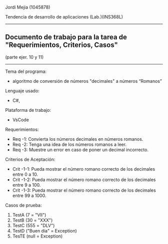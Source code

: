 Jordi Mejia (1045878)

Tendencia de desarrollo de aplicaciones (Lab.)(INS368L)

------
**Documento de trabajo para la tarea de "Requerimientos, Criterios, Casos"**
---
(parte ejer. 10 y 11)

------
Tema del programa: 
* algoritmo de conversión de números "decimales" a números “Romanos”

Lenguaje usado:
* C#, 

Plataforma de trabajo:
* VsCode

Requerimientos:

* Req -1: Convierta los números decimales en números romanos. 
* Req -2: Tenga una idea de los números romanos a leer.
* Req -3: Muestre un error en caso de poner un decimal incorrecto.

Criterios de Aceptación:

* Crit -1-1: Pueda mostrar el número romano correcto de los decimales entre 0 a 10.
* Crit -1-2: Pueda mostrar el número romano correcto de los decimales entre 9 a 100.
* Crit -1-3: Pueda mostrar el número romano correcto de los decimales entre 99 a 1000.

Casos de prueba:

1. TestA (7 = "VII")
2. TestB (30 = "XXX")
3. TestC (555 = "DLV")
4. TestD ("Buen dia" = Exception)
5. TesTE (null = Exception)